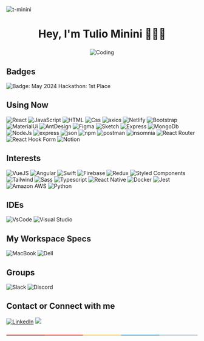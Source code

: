 <div align="left">

<p align="left"> <img src="https://komarev.com/ghpvc/?username=t-minini&label=Profile%20views&color=0e75b6&style=flat" alt="t-minini" /> </p>  

<h1 align="center">Hey, I'm Tulio Minini 👨🏻‍💻</h1>

<h3 align="center"></h3> 

<div align="center" >
<img alt="Coding" width="100rem" src="https://mir-s3-cdn-cf.behance.net/project_modules/max_1200/38094b95235473.5e92ecc4409a8.gif">
</div>

## Badges
![Badge: May 2024 Hackathon: 1st Place](https://api.eu.badgr.io/public/assertions/y4Z3qoKER2aRtZ_V7fAF3A/image)

## Using Now

![React](https://img.shields.io/badge/React-20232A?style=for-the-badge&logo=react&logoColor=61DAFB) ![JavaScript](https://img.shields.io/badge/JavaScript-F7DF1E?style=for-the-badge&logo=javascript&logoColor=black) ![HTML](https://img.shields.io/badge/HTML5-E34F26?style=for-the-badge&logo=html5&logoColor=white) ![Css](https://img.shields.io/badge/CSS3-1572B6?style=for-the-badge&logo=css3&logoColor=white) ![axios](https://img.shields.io/badge/axios-671ddf?&style=for-the-badge&logo=axios&logoColor=white) ![Netlify](https://img.shields.io/badge/Netlify-00C7B7?style=for-the-badge&logo=netlify&logoColor=white) ![Bootstrap](https://img.shields.io/badge/Bootstrap-563D7C?style=for-the-badge&logo=bootstrap&logoColor=white) ![MaterialUi](https://img.shields.io/badge/Material--UI-0081CB?style=for-the-badge&logo=material-ui&logoColor=white) ![AntDesign](https://img.shields.io/badge/Ant%20Design-1890FF?style=for-the-badge&logo=antdesign&logoColor=white) ![Figma](https://img.shields.io/badge/Figma-F24E1E?style=for-the-badge&logo=figma&logoColor=white) ![Sketch](https://img.shields.io/badge/Sketch-FFB387?style=for-the-badge&logo=sketch&logoColor=black) ![Express](https://img.shields.io/badge/Express.js-404D59?style=for-the-badge) ![MongoDb](https://img.shields.io/badge/MongoDB-4EA94B?style=for-the-badge&logo=mongodb&logoColor=white) ![NodeJs](https://img.shields.io/badge/Node.js-43853D?style=for-the-badge&logo=node.js&logoColor=white) ![express](https://img.shields.io/badge/Express%20js-000000?style=for-the-badge&logo=express&logoColor=white) ![json](https://img.shields.io/badge/json-5E5C5C?style=for-the-badge&logo=json&logoColor=white) ![npm](https://img.shields.io/badge/npm-CB3837?style=for-the-badge&logo=npm&logoColor=white) ![postman](https://img.shields.io/badge/Postman-FF6C37?style=for-the-badge&logo=Postman&logoColor=white) ![insomnia](https://img.shields.io/badge/Insomnia-5849be?style=for-the-badge&logo=Insomnia&logoColor=white) ![React Router](https://img.shields.io/badge/React_Router-CA4245?style=for-the-badge&logo=react-router&logoColor=white) ![React Hook Form](https://img.shields.io/badge/React%20Hook%20Form-%23EC5990.svg?style=for-the-badge&logo=reacthookform&logoColor=white) ![Notion](https://img.shields.io/badge/Notion-%23000000.svg?style=for-the-badge&logo=notion&logoColor=white)

## Interests 

![VueJS](https://img.shields.io/badge/Vue%20js-35495E?style=for-the-badge&logo=vuedotjs&logoColor=4FC08D)
![Angular](https://img.shields.io/badge/Angular-DD0031?style=for-the-badge&logo=angular&logoColor=white)
![Swift](https://img.shields.io/badge/Swift-FA7343?style=for-the-badge&logo=swift&logoColor=white)
![Firebase](https://img.shields.io/badge/firebase-ffca28?style=for-the-badge&logo=firebase&logoColor=black)
![Redux](https://img.shields.io/badge/Redux-593D88?style=for-the-badge&logo=redux&logoColor=white)
![Styled Components](https://img.shields.io/badge/styled--components-DB7093?style=for-the-badge&logo=styled-components&logoColor=white)
![Tailwind](https://img.shields.io/badge/Tailwind_CSS-38B2AC?style=for-the-badge&logo=tailwind-css&logoColor=white)
![Sass](https://img.shields.io/badge/Sass-CC6699?style=for-the-badge&logo=sass&logoColor=white)
![Typescript](https://img.shields.io/badge/TypeScript-007ACC?style=for-the-badge&logo=typescript&logoColor=white)
![React Native](https://img.shields.io/badge/React_Native-20232A?style=for-the-badge&logo=react&logoColor=61DAFB)
![Docker](https://img.shields.io/badge/Docker-2CA5E0?style=for-the-badge&logo=docker&logoColor=white)
![Jest](https://img.shields.io/badge/Jest-C21325?style=for-the-badge&logo=jest&logoColor=white)
![Amazon AWS](https://img.shields.io/badge/Amazon_AWS-FF9900?style=for-the-badge&logo=amazonaws&logoColor=white)
![Python](https://img.shields.io/badge/Python-FFD43B?style=for-the-badge&logo=python&logoColor=blue)

## IDEs 

![VsCode](https://img.shields.io/badge/Visual_Studio_Code-0078D4?style=for-the-badge&logo=visual%20studio%20code&logoColor=white)
![Visual Studio](https://img.shields.io/badge/Visual_Studio-5C2D91?style=for-the-badge&logo=visual%20studio&logoColor=white)

## My Workspace Specs 
![MacBook](https://img.shields.io/badge/Apple-MacBook_Pro_2021-999999?style=for-the-badge&logo=apple&logoColor=white)
![Dell](https://img.shields.io/badge/Windows-DELL_Precision_5550-0078D6?style=for-the-badge&logo=windows&logoColor=white)

## Groups 

![Slack](https://img.shields.io/badge/Slack-4A154B?style=for-the-badge&logo=slack&logoColor=white)
![Discord](https://img.shields.io/badge/Discord-7289DA?style=for-the-badge&logo=discord&logoColor=white)

## Contact or Connect with me 
[![LinkedIn](https://img.shields.io/badge/LinkedIn-0077B5?style=for-the-badge&logo=linkedin&logoColor=white)](https://www.linkedin.com/in/tulio-minini/)
<a href = "mailto:tulio.mminini@gmail.com"><img src="https://img.shields.io/badge/Gmail-D14836?style=for-the-badge&logo=gmail&logoColor=white" target="_blank"></a>

![---------------------------------------------------------------------------](https://raw.githubusercontent.com/fcsouza/fcsouza/master/.github/colored.png)
</div>


  
  

